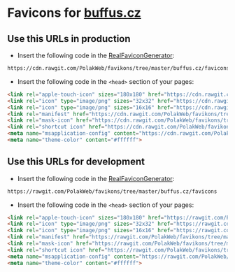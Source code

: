Favicons for [buffus.cz](https://buffus.cz)
==========================


Use this URLs in production
----------------------------

- Insert the following code in the [RealFaviconGenerator](http://realfavicongenerator.net/):
```html
https://cdn.rawgit.com/PolakWeb/favikons/tree/master/buffus.cz/favicons
```

- Insert the following code in the `<head>` section of your pages:
```html
<link rel="apple-touch-icon" sizes="180x180" href="https://cdn.rawgit.com/PolakWeb/favikons/tree/master/buffus.cz/favicons/apple-touch-icon.png">
<link rel="icon" type="image/png" sizes="32x32" href="https://cdn.rawgit.com/PolakWeb/favikons/tree/master/buffus.cz/favicons/favicon-32x32.png">
<link rel="icon" type="image/png" sizes="16x16" href="https://cdn.rawgit.com/PolakWeb/favikons/tree/master/buffus.cz/favicons/favicon-16x16.png">
<link rel="manifest" href="https://cdn.rawgit.com/PolakWeb/favikons/tree/master/buffus.cz/favicons/manifest.json">
<link rel="mask-icon" href="https://cdn.rawgit.com/PolakWeb/favikons/tree/master/buffus.cz/favicons/safari-pinned-tab.svg" color="#5bbad5">
<link rel="shortcut icon" href="https://cdn.rawgit.com/PolakWeb/favikons/tree/master/buffus.cz/favicons/favicon.ico">
<meta name="msapplication-config" content="https://cdn.rawgit.com/PolakWeb/favikons/tree/master/buffus.cz/favicons/browserconfig.xml">
<meta name="theme-color" content="#ffffff">
```


Use this URLs for development
-----------------------------

- Insert the following code in the [RealFaviconGenerator](http://realfavicongenerator.net/):
```html
https://rawgit.com/PolakWeb/favikons/tree/master/buffus.cz/favicons
```

- Insert the following code in the `<head>` section of your pages:
```html
<link rel="apple-touch-icon" sizes="180x180" href="https://rawgit.com/PolakWeb/favikons/tree/master/buffus.cz/favicons/apple-touch-icon.png">
<link rel="icon" type="image/png" sizes="32x32" href="https://rawgit.com/PolakWeb/favikons/tree/master/buffus.cz/favicons/favicon-32x32.png">
<link rel="icon" type="image/png" sizes="16x16" href="https://rawgit.com/PolakWeb/favikons/tree/master/buffus.cz/favicons/favicon-16x16.png">
<link rel="manifest" href="https://rawgit.com/PolakWeb/favikons/tree/master/buffus.cz/favicons/manifest.json">
<link rel="mask-icon" href="https://rawgit.com/PolakWeb/favikons/tree/master/buffus.cz/favicons/safari-pinned-tab.svg" color="#5bbad5">
<link rel="shortcut icon" href="https://rawgit.com/PolakWeb/favikons/tree/master/buffus.cz/favicons/favicon.ico">
<meta name="msapplication-config" content="https://rawgit.com/PolakWeb/favikons/tree/master/buffus.cz/favicons/browserconfig.xml">
<meta name="theme-color" content="#ffffff">
```
